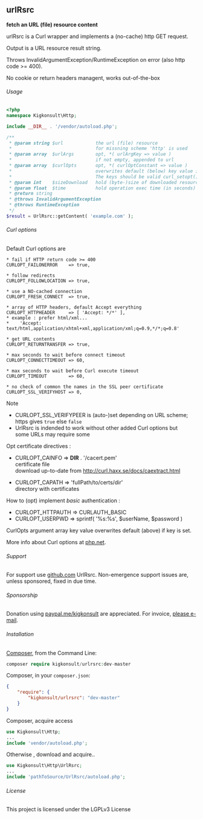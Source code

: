 ## urlRsrc

__fetch an URL (file) resource content__

urlRsrc is a Curl wrapper and implements a (no-cache) http GET request.

Output is a URL resource result string.

Throws InvalidArgumentException/RuntimeException on error (also http code >= 400).

No cookie or return headers managent, works out-of-the-box

###### Usage

``` php
<?php
namespace Kigkonsult\Http;

include __DIR__ . '/vendor/autoload.php';

/**
 * @param string $url            the url (file) resource
 *                               for missning scheme 'http' is used
 * @param array  $urlArgs        opt, *( urlArgKey => value )
 *                               if not empty, appended to url
 * @param array  $curlOpts       opt, *( curlOptConstant => value )
 *                               overwrites default (below) key value if key exists
 *                               The keys should be valid curl_setopt() constants or their integer equivalents.
 * @param int    $sizeDownload   hold (byte-)size of downloaded resource
 * @param float  $time           hold operation exec time (in seconds)
 * @return string
 * @throws InvalidArgumentException
 * @throws RuntimeException
 */
$result = UrlRsrc::getContent( 'example.com' );

```

###### Curl options

Default Curl options are

    * fail if HTTP return code >= 400
    CURLOPT_FAILONERROR    => true,

    * follow redirects
    CURLOPT_FOLLOWLOCATION => true,

    * use a NO-cached connection
    CURLOPT_FRESH_CONNECT  => true,

    * array of HTTP headers, default Accept everything
    CURLOPT_HTTPHEADER     => [ 'Accept: */*' ],
    * example : prefer html/xml...
    *    'Accept: text/html,application/xhtml+xml,application/xml;q=0.9,*/*;q=0.8'

    * get URL contents
    CURLOPT_RETURNTRANSFER => true,

    * max seconds to wait before connect timeout
    CURLOPT_CONNECTTIMEOUT => 60,

    * max seconds to wait before Curl execute timeout
    CURLOPT_TIMEOUT        => 60,

    * no check of common the names in the SSL peer certificate
    CURLOPT_SSL_VERIFYHOST => 0,

Note

 * CURLOPT_SSL_VERIFYPEER is (auto-)set depending on URL scheme; https gives ```true``` else ```false```
 * UrlRsrc is indended to work without other added Curl options but<br>
   some URLs may require some

Opt certificate directives :
 
 * CURLOPT_CAINFO         => __DIR__ . '/cacert.pem'<br>
   certificate file<br>
   download up-to-date from http://curl.haxx.se/docs/caextract.html

 * CURLOPT_CAPATH         => 'fullPath/to/certs/dir'<br>
   directory with certificates

How to (opt) implement *basic* authentication :
* CURLOPT_HTTPAUTH => CURLAUTH_BASIC
* CURLOPT_USERPWD  => sprintf( '%s:%s', $userName, $password )

CurlOpts argument array key value overwrites default (above) if key is set.

More info about Curl options at [php.net].


###### Support

For support use [github.com] UrlRsrc. Non-emergence support issues are, unless sponsored, fixed in due time.


###### Sponsorship

Donation using <a href="https://paypal.me/kigkonsult" rel="nofollow">paypal.me/kigkonsult</a> are appreciated.
For invoice, <a href="mailto:ical@kigkonsult.se">please e-mail</a>.


###### Installation

[Composer], from the Command Line:

``` php
composer require kigkonsult/urlrsrc:dev-master
```

Composer, in your `composer.json`:

``` json
{
    "require": {
        "kigkonsult/urlrsrc": "dev-master"
    }
}
```

Composer, acquire access
``` php
use Kigkonsult\Http;
...
include 'vendor/autoload.php';
```


Otherwise , download and acquire..

``` php
use Kigkonsult\Http\UrlRsrc;
...
include 'pathToSource/UrlRsrc/autoload.php';
```

###### License

This project is licensed under the LGPLv3 License


[Composer]:https://getcomposer.org/
[github.com]:https://github.com/iCalcreator/UrlRsrc
[php.net]:https://www.php.net/manual/en/function.curl-setopt.php
